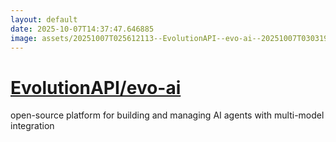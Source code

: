 ```yaml
---
layout: default
date: 2025-10-07T14:37:47.646885
image: assets/20251007T025612113--EvolutionAPI--evo-ai--20251007T030319225--cropped.png
---
```


# [EvolutionAPI/evo-ai](https://github.com/EvolutionAPI/evo-ai)

open-source platform for building and managing AI agents with multi-model integration
